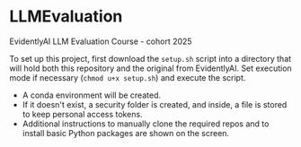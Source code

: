 # LLMEvaluation

EvidentlyAI LLM Evaluation Course - cohort 2025

To set up this project, first download the `setup.sh` script into a directory that will hold both this repository and the original from EvidentlyAI. Set execution mode if necessary (`chmod u+x setup.sh`) and execute the script.

- A conda environment will be created.
- If it doesn't exist, a security folder is created, and inside, a file is stored to keep personal access tokens.
- Additional instructions to manually clone the required repos and to install basic Python packages are shown on the screen.
